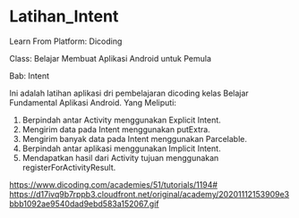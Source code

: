 # Latihan_Intent

Learn From Platform: Dicoding

Class: Belajar Membuat Aplikasi Android untuk Pemula

Bab: Intent

Ini adalah latihan aplikasi dri pembelajaran dicoding kelas Belajar Fundamental Aplikasi Android. 
Yang Meliputi: 
1. Berpindah antar Activity menggunakan Explicit Intent. 
2. Mengirim data pada Intent menggunakan putExtra. 
3. Mengirim banyak data pada Intent menggunakan Parcelable. 
4. Berpindah antar aplikasi menggunakan Implicit Intent. 
5. Mendapatkan hasil dari Activity tujuan menggunakan registerForActivityResult.

https://www.dicoding.com/academies/51/tutorials/1194#
https://d17ivq9b7rppb3.cloudfront.net/original/academy/20201112153909e3bbb1092ae9540dad9ebd583a152067.gif
